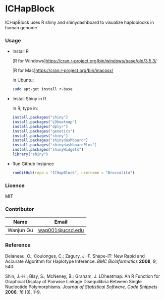 # ICHapBlock
ICHapBlock uses R shiny and shinydashboard to visualize haploblocks in human genome.



### Usage

- Install R

  [R for Windows]https://cran.r-project.org/bin/windows/base/old/3.5.3/

  [R for Mac]https://cran.r-project.org/bin/macosx/

  In Ubuntu:

  ```bash
  sudo apt-get install r-base
  ```

- Install Shiny in R

  In R, type in:

  ```R
  install.packages("shiny")
  install.packages("LDheatmap")
  install.packages("dplyr")
  install.packages("genetics")
  install.packages("shiny")
  install.packages("shinydashboard")
  install.packages("shinydashboardPlus")
  install.packages("shinyWidgets")
  library("shiny")
  ```

- Run Github Instance

  ```R
  runGitHub(repo = "ICHapBlock", username = "Broccolito")
  ```



### Licence

MIT



### Contributor

| Name      | Email           |
| --------- | --------------- |
| Wanjun Gu | wag001@ucsd.edu |



### Reference

Delaneau, O.; Coulonges, C.; Zagury, J.-F. Shape-IT: New Rapid and Accurate Algorithm for Haplotype Inference. *BMC Bioinformatics* **2008**, *9*, 540.

Shin, J.-H.; Blay, S.; McNeney, B.; Graham, J. LDheatmap: An R Function for Graphical Display of Pairwise Linkage Disequilibria Between Single Nucleotide Polymorphisms. *Journal of Statistical Software, Code Snippets* **2006**, *16* (3), 1–9.